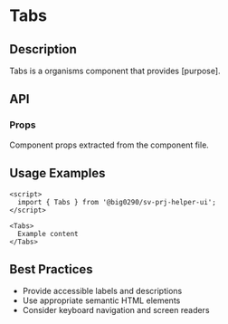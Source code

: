 # Tabs

## Description

Tabs is a organisms component that provides [purpose].

## API

### Props

Component props extracted from the component file.

## Usage Examples

```svelte
<script>
  import { Tabs } from '@big0290/sv-prj-helper-ui';
</script>

<Tabs>
  Example content
</Tabs>
```

## Best Practices

- Provide accessible labels and descriptions
- Use appropriate semantic HTML elements
- Consider keyboard navigation and screen readers
